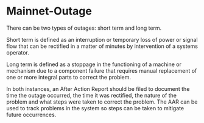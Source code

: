# Mainnet-Outage

There can be two types of outages:  short term and long term.

Short term is defined as an interruption or temporary loss of power or signal flow that can be rectified in a matter of minutes by intervention of a systems operator.

Long term is defined as a stoppage in the functioning of a machine or mechanism due to a component failure that requires manual replacement of one or more integral parts to correct the problem.


In both instances, an After Action Report should be filed to document the time the outage occurred, the time it was rectified, the nature of the problem and what steps were taken to correct the problem.  The AAR can be used to track problems in the system so steps can be taken to mitigate future occurrences.
